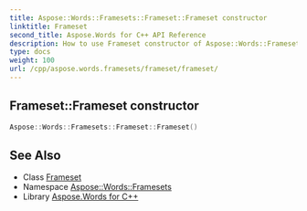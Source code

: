 ```yaml
---
title: Aspose::Words::Framesets::Frameset::Frameset constructor
linktitle: Frameset
second_title: Aspose.Words for C++ API Reference
description: How to use Frameset constructor of Aspose::Words::Framesets::Frameset class in C++.
type: docs
weight: 100
url: /cpp/aspose.words.framesets/frameset/frameset/
---
```

## Frameset::Frameset constructor




```cpp
Aspose::Words::Framesets::Frameset::Frameset()
```

## See Also

* Class [Frameset](../)
* Namespace [Aspose::Words::Framesets](../../)
* Library [Aspose.Words for C++](../../../)
